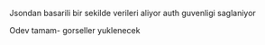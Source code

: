  

Jsondan basarili bir sekilde verileri aliyor
auth guvenligi saglaniyor

Odev tamam- gorseller yuklenecek